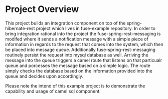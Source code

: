 Project Overview
================

This project builds an integration component on top of the spring-hibernate-rest project which lives in fuse-example repository. In order to bring integration rational into the project the fuse-spring-rest-messaging is modifed where it sends a notification message with a simple piece of information in regards to the request that comes into the system, which then be placed into message queue. Additionally fuse-spring-rest-messaging routinely persist the request into mysql database as well.  Arriving the message into the queue triggers a camel route that listens on that particualr queue and porcesses the message based on a simple logic. The route simply checks the database based on the information provided into the queue and decides upon accordingly. 

Please note the intend of this example project is to demonstrate the capability and usage of camel sql component. 
